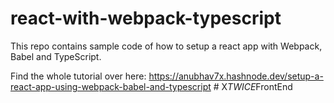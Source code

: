 # react-with-webpack-typescript

This repo contains sample code of how to setup a react app with Webpack, Babel and TypeScript.

Find the whole tutorial over here: https://anubhav7x.hashnode.dev/setup-a-react-app-using-webpack-babel-and-typescript
#   X _ T W I C E _ F r o n t E n d  
 